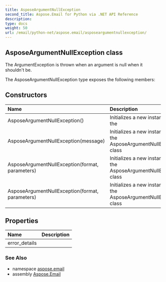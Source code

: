 ```yaml
---
title: AsposeArgumentNullException
second_title: Aspose.Email for Python via .NET API Reference
description: 
type: docs
weight: 50
url: /email/python-net/aspose.email/asposeargumentnullexception/
---
```


## AsposeArgumentNullException class

The ArgumentException is thrown when an argument is null when it shouldn't be.

The AsposeArgumentNullException type exposes the following members:
## Constructors
| Name | Description |
| :- | :- |
|AsposeArgumentNullException()|Initializes a new instance of the|
|AsposeArgumentNullException(message)|Initializes a new instance of the AsposeArgumentNullException class|
|AsposeArgumentNullException(format, parameters)|Initializes a new instance of the AsposeArgumentNullException class|
|AsposeArgumentNullException(format, parameters)|Initializes a new instance of the AsposeArgumentNullException class|
## Properties
| Name | Description |
| :- | :- |
|error_details|  |

### See Also

* namespace [aspose.email](/email/python-net/aspose.email/)
* assembly [Aspose.Email](/slides/python-net/)

